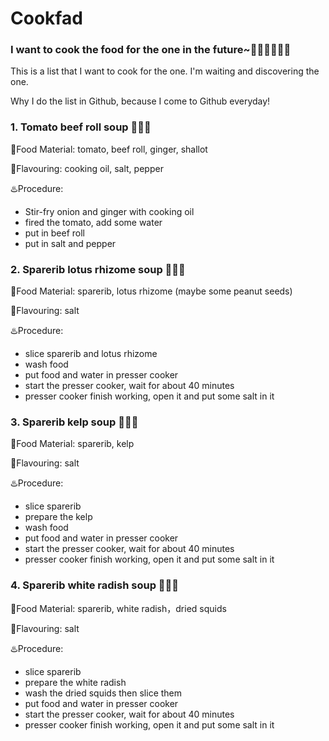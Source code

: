 # Cookfad
### I want to cook the food for the one in the future~:curry::ramen::stew::doughnut::custard::fried_shrimp:
This is a list that I want to cook for the one.
I'm waiting and discovering the one.

Why I do the list in Github, because I come to Github everyday!


### 1. Tomato beef roll soup :stew::stew::stew:

:bento:Food Material: tomato, beef roll, ginger, shallot

:sake:Flavouring: cooking oil, salt, pepper

:hotsprings:Procedure:
+ Stir-fry onion and ginger with cooking oil	 
+ fired the tomato, add some water
+ put in beef roll
+ put in salt and pepper



### 2. Sparerib lotus rhizome soup :stew::stew::stew:

:bento:Food Material: sparerib, lotus rhizome (maybe some peanut seeds)

:sake:Flavouring: salt

:hotsprings:Procedure:
+ slice sparerib and lotus rhizome
+ wash food
+ put food and water in presser cooker
+ start the presser cooker, wait for about 40 minutes
+ presser cooker finish working, open it and put some salt in it

### 3. Sparerib kelp soup :stew::stew::stew:

:bento:Food Material: sparerib, kelp

:sake:Flavouring: salt

:hotsprings:Procedure:
+ slice sparerib
+ prepare the kelp
+ wash food
+ put food and water in presser cooker
+ start the presser cooker, wait for about 40 minutes
+ presser cooker finish working, open it and put some salt in it

### 4. Sparerib white radish soup :stew::stew::stew:

:bento:Food Material: sparerib, white radish，dried squids

:sake:Flavouring: salt

:hotsprings:Procedure:
+ slice sparerib
+ prepare the white radish
+ wash the dried squids then slice them
+ put food and water in presser cooker
+ start the presser cooker, wait for about 40 minutes
+ presser cooker finish working, open it and put some salt in it
